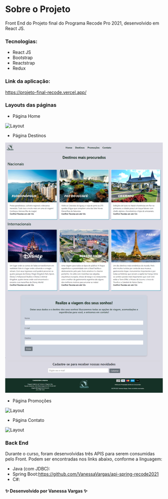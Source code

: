 # Sobre o Projeto

Front End do Projeto final do Programa Recode Pro 2021, desenvolvido em React JS.

### Tecnologias:
- React JS
- Bootstrap
- Reactstrap
- Redux

### Link da aplicação:
  https://projeto-final-recode.vercel.app/

### Layouts das páginas

- Página Home

![Layout](https://github.com/VanessaVargas/desafio-mod4/blob/master/src/img/pag-home.png)

- Página Destinos

![Layout](https://github.com/VanessaVargas/ativ-mod5-Recode/blob/master/src/img/pag-destinos.png)

- Página Promoções

![Layout](https://github.com/VanessaVargas/desafio-mod4/blob/master/src/img/pag-promocoes.png)

- Página Contato

![Layout](https://github.com/VanessaVargas/desafio-mod4/blob/master/src/img/pag-contato.png)

### Back End
Durante o curso, foram desenvolvidas três APIS para serem consumidas pelo Front. Podem ser encontradas nos links abaixo, conforme a linguagem:
- Java (com JDBC):
- Spring Boot:https://github.com/VanessaVargas/api-spring-recode2021
- C#:

#### ✨ Desenvolvido por Vanessa Vargas ✨
